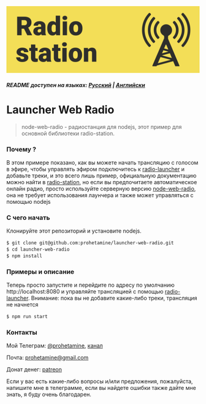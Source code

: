![logo](https://github.com/prohetamine/radio-station/blob/main/media/logo.png)

##### README доступен на языках: [Русский](https://github.com/prohetamine/launcher-web-radio/blob/main/README/russian.md) | [Английски](https://github.com/prohetamine/launcher-web-radio/blob/main/README.md)


# Launcher Web Radio

> node-web-radio - радиостанция для nodejs, этот пример для основной библиотеки radio-station.

### Почему ?
В этом примере показано, как вы можете начать трансляцию с голосом в эфире, чтобы управлять эфиром подключитесь к [radio-launcher](https://github.com/prohetamine/radio-launcher) и добавьте треки, и это всего лишь пример, официальную документацию можно найти в [radio-station](https://github.com/prohetamine/radio-station), но если вы предпочитаете автоматическое онлайн радио, просто используйте серверную версию [node-web-radio](https://github.com/prohetamine/node-web-radio), она не требует использования лаунчера и также может управляться с помощью nodejs

### С чего начать

Клонируйте этот репозиторий и установите nodejs.

```sh
$ git clone git@github.com:prohetamine/launcher-web-radio.git
$ cd launcher-web-radio
$ npm install
```

### Примеры и описание

Теперь просто запустите и перейдите по адресу по умолчанию http://localhost:8080 и управляйте трансляцией с помощью [radio-launcher](https://github.com/prohetamine/radio-launcher). Внимание: пока вы не добавите какие-либо треки, трансляция не начнется

```sh
$ npm run start
```

### Контакты

Мой Телеграм: [@prohetamine](https://t.me/prohetamine), [канал](https://t.me/prohetamines)

Почта: prohetamine@gmail.com

Донат денег: [patreon](https://www.patreon.com/prohetamine)

Если у вас есть какие-либо вопросы и/или предложения, пожалуйста, напишите мне в телеграмме, если вы найдете ошибки также дайте мне знать, я буду очень благодарен.
